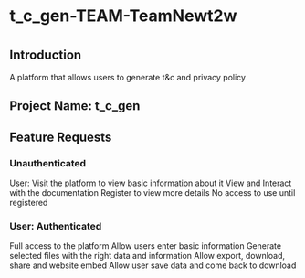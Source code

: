 # <h1>t_c_gen-TEAM-TeamNewt2w</h1>
 # <h2>Introduction</h2>
 A platform that allows users to generate t&c and privacy policy  
 <h2>Project Name: t_c_gen</h2>  
 <h2>Feature Requests</h2>     
 <h3>Unauthenticated </h3>User: 
 Visit the platform to view basic information about it View and Interact with the documentation Register to view more details No access to use until registered  <h3>User: Authenticated</h3> 
 Full access to the platform Allow users enter basic information Generate selected files with the right data and information Allow export, download, share and website embed Allow user save data and come back to download

